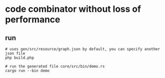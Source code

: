 # code combinator without loss of performance

## run

```
# uses gen/src/resource/graph.json by default, you can specify another json file
php build.php

# run the generated file core/src/bin/demo.rs
cargo run --bin demo


```